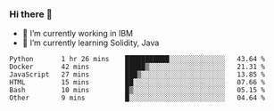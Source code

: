 ### Hi there 👋

<!--
**mathcodeman/mathcodeman** is a ✨ _special_ ✨ repository because its `README.md` (this file) appears on your GitHub profile.

Here are some ideas to get you started:

- 🔭 I’m currently working on ...
- 🌱 I’m currently learning ...
- 👯 I’m looking to collaborate on ...
- 🤔 I’m looking for help with ...
- 💬 Ask me about ...
- 📫 How to reach me: ...
- 😄 Pronouns: ...
- ⚡ Fun fact: ...
-->

- 🔭 I’m currently working in IBM
- 🌱 I’m currently learning Solidity, Java

<!--START_SECTION:waka-->

```text
Python       1 hr 26 mins    ███████████░░░░░░░░░░░░░░   43.64 %
Docker       42 mins         █████▒░░░░░░░░░░░░░░░░░░░   21.31 %
JavaScript   27 mins         ███▒░░░░░░░░░░░░░░░░░░░░░   13.85 %
HTML         15 mins         ██░░░░░░░░░░░░░░░░░░░░░░░   07.66 %
Bash         10 mins         █▒░░░░░░░░░░░░░░░░░░░░░░░   05.15 %
Other        9 mins          █░░░░░░░░░░░░░░░░░░░░░░░░   04.64 %
```

<!--END_SECTION:waka-->
